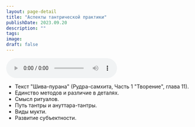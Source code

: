 ```yaml
---
layout: page-detail
title: "Аспекты тантрической практики"
publishDate: 2023.09.20
description: ""
tags:
image:
draft: false
---
```


<audio title="2023.09.20 - Аспекты тантрической практики.mp3" src="https://filer-api.advayta.org/v1.0/public/files/73739" controls=""></audio>

* Текст "Шива-пурана" (Рудра-самхита, Часть 1 "Творение", глава 11).
* Единство методов и различие в деталях.
* Смысл ритуалов.
* Путь тантры и ануттара-тантры.
* Виды мукти.
* Развитие субъектности.

  
